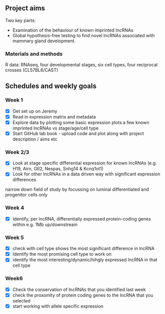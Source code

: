 ## Project aims
Two key parts:
- Examination of the behaviour of known imprinted lncRNAs
- Global hypothesis-free testing to find novel lncRNAs associated with mammary gland development.

### Materials and methods
R
data: RNAseq, four developmental stages, six cell types, four reciprocal crosses (CL57BL6/CAST)

## Schedules and weekly goals

### Week 1
- [x] Get set up on Jeremy
- [x] Read in expression matrix and metadata
- [x] Explore data by plotting some basic expression plots a few known imprinted lncRNAs vs stage/age/cell type
- [x] Start GitHub lab book - upload code and plot along with project description / aims etc

### Week 2/3
- [x] Look at stage specific differential expression for known lncRNAs (e.g. H19, Airn, Gtl2, Nespas, Snhg14 & Kcnq1ot1)
- [x] Look for other lncRNAs in a data driven way with significant expression differences

narrow down field of study by focussing on luminal differentiated and progenitor cells only

### Week 4
- [x] Identify, per lncRNA, differentially expressed protein-coding genes within e.g. 1Mb up/downstream

### Week 5
- [x] check with cell type shows the most significant difference in lncRNA
- [x] Identify the most promising cell type to work on
- [x] identify the most interesting/dynamic/hihgly expressed lncRNA in that cell type

### Week6 
- [x] Check the conservation of lncRNAs that you identified last week
- [x] check the proxomity of protein coding genes to the lncRNA that you selected
- [x] start working with allele specific expression

